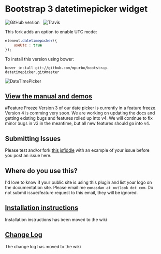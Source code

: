 # Bootstrap 3 datetimepicker widget 
![GitHub version](https://badge.fury.io/gh/Eonasdan%2Fbootstrap-datetimepicker.png)&nbsp;&nbsp;&nbsp;![Travis](https://travis-ci.org/Eonasdan/bootstrap-datetimepicker.svg?branch=development)

This fork adds an option to enable UTC mode:
```javascript
element.datetimepicker({
    useUtc : true
});
```

To install this version using bower:
```
bower install git://github.com/mpurbo/bootstrap-datetimepicker.git#master
```

![DateTimePicker](http://i.imgur.com/nfnvh5g.png)

## [View the manual and demos](http://eonasdan.github.io/bootstrap-datetimepicker/)

#Feature Freeze
Version 3 of our date picker is currently in a feature freeze. Version 4 is comming very soon. We are working on updating the docs and getting existing bugs and features rolled up into v4. We will continue to fix minor bugs in v3 in the meantime, but all new features should go into v4.

## Submitting Issues
Please test and/or fork [this jsfiddle](http://jsfiddle.net/Eonasdan/f3x2mvr1/) with an example of your issue before you post an issue here. 

## Where do you use this?
I'd love to know if your public site is using this plugin and list your logo on the documentation site. Please email me `eonasdan at outlook dot com`. Do not submit issue/feature request to this email, they will be ignored.

## [Installation instructions](https://github.com/Eonasdan/bootstrap-datetimepicker/wiki/Installation)
Installation instructions has been moved to the wiki

## [Change Log](https://github.com/Eonasdan/bootstrap-datetimepicker/wiki/Change-Log)
The change log has moved to the wiki
